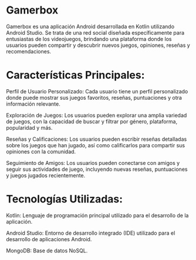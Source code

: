 
<h1>Gamerbox</h1>

Gamerbox es una aplicación Android desarrollada en Kotlin utilizando Android Studio. Se trata de una red social diseñada específicamente para entusiastas de los videojuegos, brindando una plataforma donde los usuarios pueden compartir y descubrir nuevos juegos, opiniones, reseñas y recomendaciones.

<h1>Características Principales:</h1>

Perfil de Usuario Personalizado: Cada usuario tiene un perfil personalizado donde puede mostrar sus juegos favoritos, reseñas, puntuaciones y otra información relevante.

Exploración de Juegos: Los usuarios pueden explorar una amplia variedad de juegos, con la capacidad de buscar y filtrar por género, plataforma, popularidad y más.

Reseñas y Calificaciones: Los usuarios pueden escribir reseñas detalladas sobre los juegos que han jugado, así como calificarlos para compartir sus opiniones con la comunidad.

Seguimiento de Amigos: Los usuarios pueden conectarse con amigos y seguir sus actividades de juego, incluyendo nuevas reseñas, puntuaciones y juegos jugados recientemente.

<h1>Tecnologías Utilizadas:</h1>

Kotlin: Lenguaje de programación principal utilizado para el desarrollo de la aplicación.

Android Studio: Entorno de desarrollo integrado (IDE) utilizado para el desarrollo de aplicaciones Android.

MongoDB: Base de datos NoSQL.
